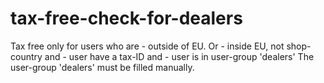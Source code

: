 tax-free-check-for-dealers
==========================

Tax free only for users who are - outside of EU. Or - inside EU, not shop-country and - user have a tax-ID and - user is in user-group 'dealers' The user-group 'dealers' must be filled manually.